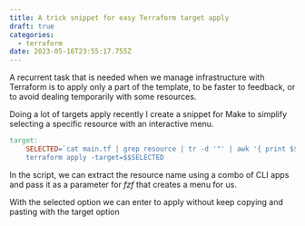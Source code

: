 ```yaml
---
title: A trick snippet for easy Terraform target apply
draft: true
categories:
  - terraform
date: 2023-05-16T23:55:17.755Z
---
```

A recurrent task that is needed when we manage infrastructure with Terraform is to apply only a part of the template, to be faster to feedback, or to avoid dealing temporarily with some resources.

Doing a lot of targets apply recently I create a snippet for Make to simplify selecting a specific resource with an interactive menu.

```Makefile
target:
	SELECTED=`cat main.tf | grep resource | tr -d '"' | awk '{ print $$2 "."  $$3 }' | fzf` ; \
	terraform apply -target=$$SELECTED
```

In the script, we can extract the resource name using a combo of CLI apps and pass it as a parameter for *fzf* that creates a menu for us.

With the selected option we can enter to apply without keep copying and pasting with the target option